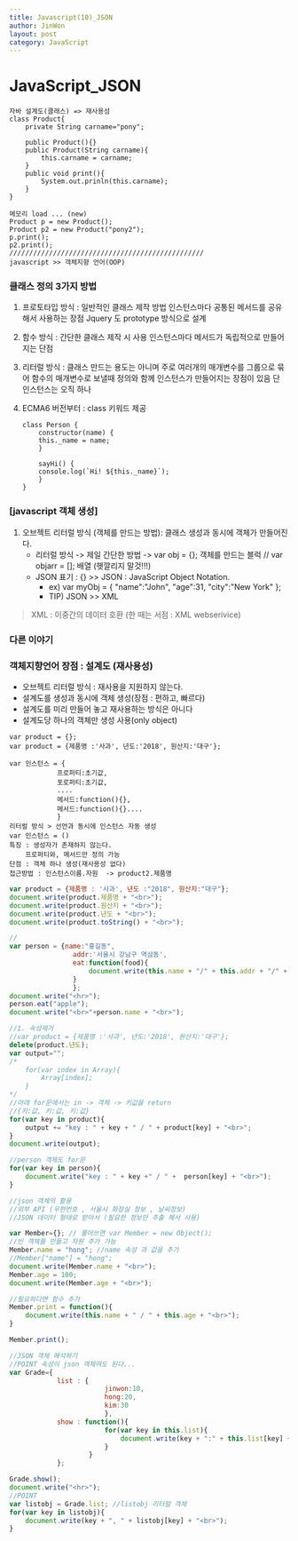 ```yaml
---
title: Javascript(10)_JSON
author: JinWon
layout: post
category: JavaScript
---
```


# JavaScript_JSON

~~~
자바 설계도(클래스) => 재사용성
class Product{
    private String carname="pony";
    
    public Product(){}
    public Product(String carname){
        this.carname = carname;
    }
    public void print(){
        System.out.prinln(this.carname);
    }
}
~~~

~~~
메모리 load ... (new)
Product p = new Product();
Product p2 = new Product("pony2");
p.print();
p2.print();
/////////////////////////////////////////////////
javascript >> 객체지향 언어(OOP)
~~~

### 클래스 정의 3가지 방법

1. 프로토타입 방식 : 일반적인 클래스 제작 방법
        인스턴스마다 공통된 메서드를 공유해서 사용하는 장점 Jquery 도 prototype 방식으로 설계


2. 함수 방식 :  간단한 클래스 제작 시 사용
                                인스턴스마다 메서드가 독립적으로 만들어지는 단점


3. 리터럴 방식  : 클래스 만드는 용도는 아니며 주로 여러개의 매개변수를 그룹으로 묶어 함수의 매개변수로 보낼때
            정의와 함께 인스턴스가 만들어지는 장점이 있음 단 인스턴스는 오직 하나

4. ECMA6 버전부터 : class 키워드 제공
    ~~~
    class Person {
        constructor(name) {
        this._name = name;
        }

        sayHi() {
        console.log(`Hi! ${this._name}`);
        }
    }
    ~~~

### [javascript 객체 생성]
1. 오브젝트 리터럴 방식 (객체를 만드는 방법): 클래스 생성과 동시에 객체가 만들어진다.
    - 리터럴 방식 -> 제일 간단한 방법 -> var obj = {}; 객체를 만드는 블럭 // var objarr = []; 배열 (헷깔리지 말것!!!)
    - JSON 표기 : {} >> JSON : JavaScript Object Notation.
        - ex) var myObj = { "name":"John", "age":31, "city":"New York" };
        - TIP) JSON >> XML
> XML : 이중간의 데이터 호환 (한 때는 서점 : XML webserivice)

### 다른 이야기
### 객체지향언어 장점 : 설계도 (재사용성)
* 오브젝트 리터럴 방식 : 재사용을 지원하지 않는다.
* 설계도를 생성과 동시에 객체 생성(장점 : 편하고, 빠르다)
* 설계도를 미리 만들어 놓고 재사용하는 방식은 아니다
* 설계도당 하나의 객체만 생성 사용(only object)

~~~
var product = {};
var product = {제품명 :'사과', 년도:'2018', 원산지:'대구'};

var 인스턴스 = {
            프로퍼티:초기값,
            포로퍼티:초기값,
            ....
            메서드:function(){},
            메서드:function(){}....
            }
리터럴 방식 > 선언과 동시에 인스턴스 자동 생성
var 인스턴스 = ()
특징 : 생성자가 존재하지 않는다.
    프로퍼티와, 메서드만 정의 가능
단점 : 객체 하나 생성(재사용성 없다)
접근방법 : 인스턴스이름.자원  -> product2.제품명
~~~

~~~javascript
var product = {제품명 : '사과', 년도 :"2018", 원산지:"대구"};
document.write(product.제품명 + "<br>");
document.write(product.원산지 + "<br>");
document.write(product.년도 + "<br>");
document.write(product.toString() + "<br>");

//
var person = {name:"홍길동", 
                addr:'서울시 강남구 역삼동',
                eat:function(food){
                    document.write(this.name + "/" + this.addr + "/" + food + "냠냠");
                }
                };
document.write("<hr>");
person.eat("apple");
document.write("<br>"+person.name + "<br>");

//1. 속성제거
//var product = {제품명 :'사과', 년도:'2018', 원산지:'대구'};
delete(product.년도);
var output="";
/*  
    for(var index in Array){
        Array[index];
    }
*/
//아래 for문에서는 in -> 객체 -> 키값을 return
//{키:값, 키:값, 키:값}
for(var key in product){
    output += "key : " + key + " / " + product[key] + "<br>";
}
document.write(output);

//person 객체도 for문
for(var key in person){
    document.write("key : " + key +" / " +  person[key] + "<br>");
}

//json 객체의 활용
//외부 API (우편번호 , 서울시 화장실 정보 , 날씨정보)
//JSON 데이터 형태로 받아서 (필요한 정보만 추출 해서 사용)

var Member={}; // 풀어쓰면 var Member = new Object();
//빈 객체를 만들고 자원 추가 가능
Member.name = "hong"; //name 속성 과 값을 추가
//Member["name"] = "hong";
document.write(Member.name + "<br>");
Member.age = 100;
document.write(Member.age + "<br>");

//필요하다면 함수 추가
Member.print = function(){
    document.write(this.name + " / " + this.age + "<br>");
}

Member.print();

//JSON 객체 해석하기
//POINT 속성이 json 객체여도 된다...
var Grade={
            list : {
                        jinwon:10,
                        hong:20,
                        kim:30
                        },
            show : function(){
                        for(var key in this.list){
                            document.write(key + ":" + this.list[key] + "<br>");
                        }						
                    }
            };

Grade.show();
document.write("<hr>");
//POINT
var listobj = Grade.list; //listobj 리터럴 객체
for(var key in listobj){
    document.write(key + ", " + listobj[key] + "<br>");
}
~~~